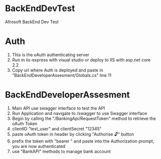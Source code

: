 # BackEndDevTest
Afrosoft BackEnd Dev Test


# Auth
1. This is the oAuth authenticating server
2. Run in iis-express with visual studio or deploy to IIS with asp.net core 2.2
3. Copy url where Auth is deployed and paste in "BackEndDeveloperAssesment/Globals.cs" line 11

# BackEndDeveloperAssesment
1. Main API use swagger interface to test the API
2. Run Application and navigate to /swagger to use Swagger interface
3. Begin by calling the "/BankingApi​/RequestToken" method to retrieve the oAuth Token
4. clientID "test_user" and clientSecret "12345"
5. paste oAuth token in header by clicking "Authorise 🔓" button
6. prefix the token with "bearer <token>" and paste into the Authorization prompt, you are now authenticated
7. use "BankAPI" methods to manage bank account
